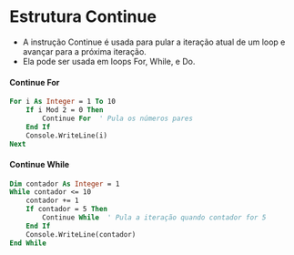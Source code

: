 # Estrutura Continue

- A instrução Continue é usada para pular a iteração atual de um loop e avançar para a próxima iteração. 
- Ela pode ser usada em loops For, While, e Do.

#### Continue For

~~~vb
For i As Integer = 1 To 10
    If i Mod 2 = 0 Then
        Continue For  ' Pula os números pares
    End If
    Console.WriteLine(i)
Next
~~~

#### Continue While

~~~vb
Dim contador As Integer = 1
While contador <= 10
    contador += 1
    If contador = 5 Then
        Continue While  ' Pula a iteração quando contador for 5
    End If
    Console.WriteLine(contador)
End While
~~~
